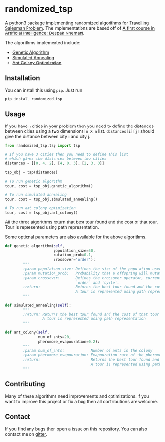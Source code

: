 # randomized_tsp

A python3 package implementing randomized algorithms for [Travelling Salesman Problem](https://en.wikipedia.org/wiki/Travelling_salesman_problem).
The implementations are based off of [A first course in Artificial Intelligence: Deepak Khemani](https://www.mheducation.co.in/a-first-course-in-artificial-intelligence-9781259029981-india).

The algorithms implemented include:
- [Genetic Algorithm](https://en.wikipedia.org/wiki/Genetic_algorithm)
- [Simulated Annealing](https://en.wikipedia.org/wiki/Simulated_annealing)
- [Ant Colony Optimization](https://en.wikipedia.org/wiki/Ant_colony_optimization_algorithms)

## Installation

You can install this using `pip`. Just run

``pip install randomized_tsp``

## Usage

If you have `n` cities in your problem then you need to define the distances between cities using a two dimensional `n X n` list.
`distances[i][j]` should give the distance between city i and city j.

```python
from randomized_tsp.tsp import tsp

# If you have 3 cities then you need to define this list 
# which gives the distances between two cities
distances = [[0, 4, 2], [4, 0, 3], [2, 3, 0]]

tsp_obj = tsp(distances)

# To run genetic algorithm
tour, cost = tsp_obj.genetic_algorithm()

# To run simulated annealing
tour, cost = tsp_obj.simulated_annealing()

# To run ant colony optimization
tour, cost = tsp_obj.ant_colony()
```

All the three algorithms return that best tour found and the cost of that tour. Tour is represented using path representation.

Some optional parameters are also available for the above algorithms.
```python
def genetic_algorithm(self,
                      population_size=50,
                      mutation_prob=0.1,
                      crossover='order'):
        """
        :param population_size: Defines the size of the population used in the algorithm
        :param mutation_prob:   Probability that a offspring will mutate
        :param crossover:       Defines the crossover operator, currently two options are available
                                `order` and `cycle`.
        :return:                Returns the best tour found and the cost of that tour
                                A tour is represented using path representation
        """

def simulated_annealing(self):
        """
        :return: Returns the best tour found and the cost of that tour
                 A tour is represented using path representation
        """

def ant_colony(self,
               num_of_ants=20,
               pheromone_evapouration=0.2):
        """
        :param num_of_ants:            Number of ants in the colony
        :param pheromone_evapouration: Evapouration rate of the pheromone deposited by ants
        :return:                       Returns the best tour found and the cost of that tour
                                       A tour is represented using path representation
        """
```


## Contributing

Many of these algorithms need improvements and optimizations. If you want to improve this project or fix a bug then all contributions are welcome. 

## Contact

If you find any bugs then open a issue on this repository. You can also contact me on [gitter](https://gitter.im/akshatkarani).
